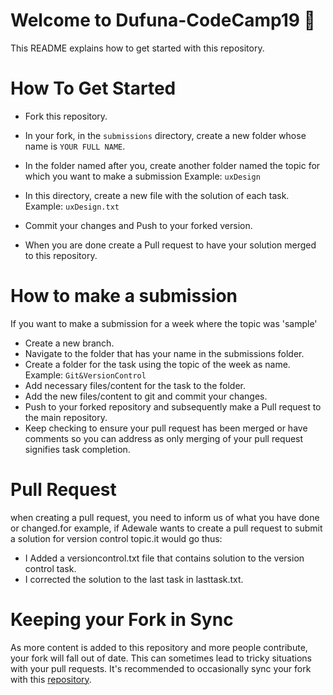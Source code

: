 # Welcome to Dufuna-CodeCamp19 🚩

This README explains how to get started with this repository.

# How To Get Started

- Fork this repository.

- In your fork, in the `submissions` directory, create a new folder whose name is `YOUR FULL NAME`.

- In the folder named after you, create another folder named the topic for which you want to make a submission Example: `uxDesign`

- In this directory, create a new file with the solution of each task. Example: `uxDesign.txt`

- Commit your changes and Push to your forked version.

- When you are done create a Pull request to have your solution merged to this repository.

# How to make a submission
If you want to make a submission for a week where the topic was 'sample'
- Create a new branch.
- Navigate to the folder that has your name in the submissions folder.
- Create a folder for the task using the topic of the week as name. Example: `Git&VersionControl`
- Add necessary files/content for the task to the folder.
- Add the new files/content to git and commit your changes.
- Push to your forked repository and subsequently make a Pull request to the main repository.
- Keep checking to ensure your pull request has been merged or have comments so you can address as only merging of your pull request signifies task completion.

# Pull Request

when creating a pull request, you need to inform us of what you have done or changed.for example, if Adewale wants to create a pull request to submit a solution for version control topic.it would go thus:
 -  I Added a versioncontrol.txt file that contains solution to the version control task.
 -  I corrected the solution to the last task in lasttask.txt.


# Keeping your Fork in Sync

As more content is added to this repository and more people contribute, your fork will fall out of date. This can sometimes lead to tricky situations with your pull requests. It's recommended to occasionally sync your fork with this [repository](https://help.github.com/articles/syncing-a-fork/).
